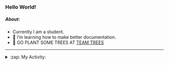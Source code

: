 ### Hello World!

##### About:
- Currently I am a student.
- 🌱 I’m learning how to make better documentation.
- 🌱 GO PLANT SOME TREES AT [TEAM TREES](https://teamtrees.org/)

---
<details>
  <summary>:zap: My Activity:</summary>
  
<!--START_SECTION:waka-->
![Code Time](http://img.shields.io/badge/Code%20Time-1%2C132%20hrs%204%20mins-blue)

**I'm a Night 🦉** 

```text
🌞 Morning                1162 commits        ██░░░░░░░░░░░░░░░░░░░░░░░   08.42 % 
🌆 Daytime                5093 commits        █████████░░░░░░░░░░░░░░░░   36.91 % 
🌃 Evening                3971 commits        ███████░░░░░░░░░░░░░░░░░░   28.78 % 
🌙 Night                  3571 commits        ██████░░░░░░░░░░░░░░░░░░░   25.88 % 
```
📅 **I'm Most Productive on Wednesday** 

```text
Monday                   2153 commits        ████░░░░░░░░░░░░░░░░░░░░░   15.60 % 
Tuesday                  1720 commits        ███░░░░░░░░░░░░░░░░░░░░░░   12.47 % 
Wednesday                3222 commits        ██████░░░░░░░░░░░░░░░░░░░   23.35 % 
Thursday                 1614 commits        ███░░░░░░░░░░░░░░░░░░░░░░   11.70 % 
Friday                   1327 commits        ██░░░░░░░░░░░░░░░░░░░░░░░   09.62 % 
Saturday                 1259 commits        ██░░░░░░░░░░░░░░░░░░░░░░░   09.13 % 
Sunday                   2502 commits        █████░░░░░░░░░░░░░░░░░░░░   18.13 % 
```


📊 **This Week I Spent My Time On** 

```text
🔥 Editors: 
VS Code                  2 hrs 52 mins       █████████████████████████   100.00 % 

🐱‍💻 Projects: 
praise                   1 hr 29 mins        █████████████░░░░░░░░░░░░   51.64 % 
discord-bot              1 hr 23 mins        ████████████░░░░░░░░░░░░░   48.36 % 
```


 Last Updated on 31/05/2023 19:07:17 UTC
<!--END_SECTION:waka-->
</details>
